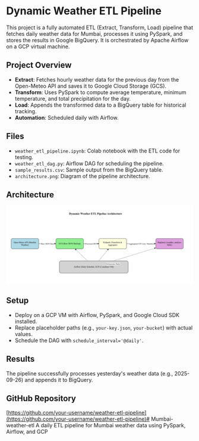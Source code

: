 # Dynamic Weather ETL Pipeline

This project is a fully automated ETL (Extract, Transform, Load) pipeline that fetches daily weather data for Mumbai, processes it using PySpark, and stores the results in Google BigQuery. It is orchestrated by Apache Airflow on a GCP virtual machine.

## Project Overview
- **Extract**: Fetches hourly weather data for the previous day from the Open-Meteo API and saves it to Google Cloud Storage (GCS).
- **Transform**: Uses PySpark to compute average temperature, minimum temperature, and total precipitation for the day.
- **Load**: Appends the transformed data to a BigQuery table for historical tracking.
- **Automation**: Scheduled daily with Airflow.

## Files
- `weather_etl_pipeline.ipynb`: Colab notebook with the ETL code for testing.
- `weather_etl_dag.py`: Airflow DAG for scheduling the pipeline.
- `sample_results.csv`: Sample output from the BigQuery table.
- `architecture.png`: Diagram of the pipeline architecture.

## Architecture
![Pipeline Architecture](architecture.png)

## Setup
- Deploy on a GCP VM with Airflow, PySpark, and Google Cloud SDK installed.
- Replace placeholder paths (e.g., `your-key.json`, `your-bucket`) with actual values.
- Schedule the DAG with `schedule_interval='@daily'`.

## Results
The pipeline successfully processes yesterday's weather data (e.g., 2025-09-26) and appends it to BigQuery.

## GitHub Repository
[https://github.com/your-username/weather-etl-pipeline](https://github.com/your-username/weather-etl-pipeline)# Mumbai-weather-etl
A daily ETL pipeline for Mumbai weather data using PySpark, Airflow, and GCP
